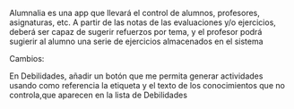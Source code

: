 Alumnalia es una app que llevará el control de alumnos, profesores, asignaturas, etc. A partir de las notas de las evaluaciones y/o ejercicios, deberá ser capaz de sugerir refuerzos por tema, y el profesor podrá sugierir
al alumno una serie de ejercicios almacenados en el sistema


Cambios: 

En Debilidades, añadir un botón que me permita generar actividades usando como referencia la etiqueta y el texto de los conocimientos que no controla,que aparecen en la lista de Debilidades

